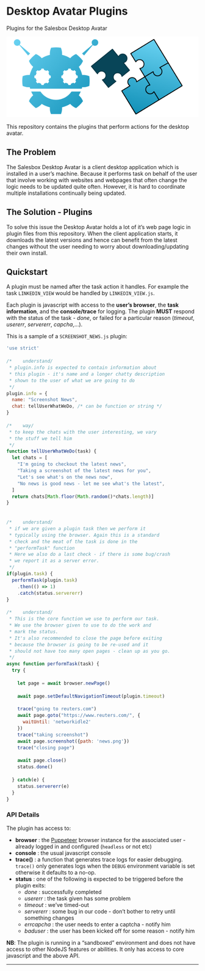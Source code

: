 # Desktop Avatar Plugins

Plugins for the Salesbox Desktop Avatar

![icon](./plugin.png)

This repository contains the plugins that perform actions for the desktop avatar.

## The Problem

The Salesbox Desktop Avatar is a client desktop application which is installed in a user’s machine. Because it performs task on behalf of the user that involve working with websites and webpages that often change the logic needs to be updated quite often. However, it is hard to coordinate multiple installations continually being updated.

## The Solution - Plugins

To solve this issue the Desktop Avatar holds a lot of it’s web page logic in plugin files from this repository. When the client application starts, it downloads the latest versions and hence can benefit from the latest changes without the user needing to worry about downloading/updating their own install.

## Quickstart

A plugin must be named after the task action it handles. For example the task `LINKEDIN_VIEW` would be handled by `LINKEDIN_VIEW.js`.

Each plugin is javascript with access to the **user’s browser**, the **task information**, and the **console/trace** for logging. The plugin **MUST** respond with the status of the task - _done_, or failed for a particular reason (_timeout_, _usererr_, _servererr_, _capcha_,…).

This is a sample of a `SCREENSHOT_NEWS.js` plugin:

```js
'use strict'

/*    understand/
 * plugin.info is expected to contain information about
 * this plugin - it's name and a longer chatty description
 * shown to the user of what we are going to do
 */
plugin.info = {
  name: "Screenshot News",
  chat: tellUserWhatWeDo, /* can be function or string */
}

/*    way/
 * to keep the chats with the user interesting, we vary
 * the stuff we tell him
 */
function tellUserWhatWeDo(task) {
  let chats = [
    "I'm going to checkout the latest news",
    "Taking a screenshot of the latest news for you",
    "Let's see what's on the news now",
    "No news is good news - let me see what's the latest",
  ]
  return chats[Math.floor(Math.random()*chats.length)]
}


/*    understand/
 * if we are given a plugin task then we perform it
 * typically using the browser. Again this is a standard
 * check and the meat of the task is done in the
 * "performTask" function
 * Here we also do a last check - if there is some bug/crash
 * we report it as a server error.
 */
if(plugin.task) {
  performTask(plugin.task)
    .then(() => 1)
    .catch(status.servererr)
}

/*    understand/
 * This is the core function we use to perform our task.
 * We use the browser given to use to do the work and
 * mark the status.
 * It's also recommended to close the page before exiting
 * because the browser is going to be re-used and it
 * should not have too many open pages - clean up as you go.
 */
async function performTask(task) {
  try {

    let page = await browser.newPage()

    await page.setDefaultNavigationTimeout(plugin.timeout)

    trace("going to reuters.com")
    await page.goto("https://www.reuters.com/", {
      waitUntil: 'networkidle2'
    })
    trace("taking screenshot")
    await page.screenshot({path: 'news.png'})
    trace("closing page")

    await page.close()
    status.done()

  } catch(e) {
    status.servererr(e)
  }
}
```

### API Details

The plugin has access to:

* **browser** : the [Puppeteer](https://pptr.dev/) browser instance for the associated user - already logged in and configured (`headless` or not etc)
* **console** : the usual javascript console
* **trace()** : a function that generates trace logs for easier debugging. `trace()` only generates logs when the `DEBUG` environment variable is set otherwise it defaults to a no-op.
* **status** : one of the following is expected to be triggered before the plugin exits:
  * _done_ : successfully completed
  * _usererr_ : the task given has some problem
  * _timeout_ : we’ve timed-out
  * _servererr_ : some bug in our code - don’t bother to retry until something changes
  * _errcapcha_ : the user needs to enter a captcha - notify him
  * _baduser_ : the user has been kicked off for some reason - notify him

**NB**: The plugin is running in a “sandboxed” environment and does not have access to other NodeJS features or abilities. It only has access to core javascript and the above API.

----

